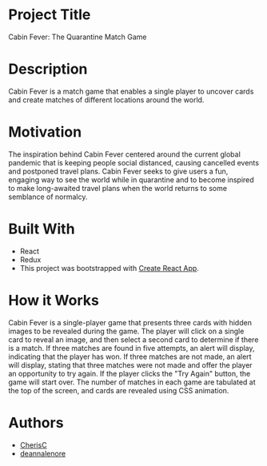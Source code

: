 # Project Title
Cabin Fever: The Quarantine Match Game

# Description
Cabin Fever is a match game that enables a single player to uncover cards and create matches of different locations around the world. 

# Motivation
The inspiration behind Cabin Fever centered around the current global pandemic that is keeping people social distanced, causing cancelled events and postponed travel plans. Cabin Fever seeks to give users a fun, engaging way to see the world while in quarantine and to become inspired to make long-awaited travel plans when the world returns to some semblance of normalcy. 

# Built With
- React
- Redux
- This project was bootstrapped with [Create React App](https://github.com/facebook/create-react-app).

# How it Works
Cabin Fever is a single-player game that presents three cards with hidden images to be revealed during the game. The player will click on a single card to reveal an image, and then select a second card to determine if there is a match. If three matches are found in five attempts, an alert will display, indicating that the player has won. If three matches are not made, an alert will display, stating that three matches were not made and offer the player an opportunity to try again. If the player clicks the "Try Again" button, the game will start over. The number of matches in each game are tabulated at the top of the screen, and cards are revealed using CSS animation.

# Authors
* [CherisC](https://github.com/CherisC)
* [deannalenore](https://github.com/deannalenore)


